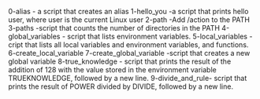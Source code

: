 0-alias - a script that creates an alias
1-hello_you -a script that prints hello user, where user is the current Linux user
2-path -Add /action to the PATH
3-paths -script that counts the number of directories in the PATH
4-global_variables - script that lists environment variables.
5-local_variables - cript that lists all local variables and environment variables, and functions.
6-create_local_variable
7-create_global_variable -script that creates a new global variable
8-true_knowledge - script that prints the result of the addition of 128 with the value stored in the environment variable TRUEKNOWLEDGE, followed by a new line.
9-divide_and_rule- script that prints the result of POWER divided by DIVIDE, followed by a new line.
